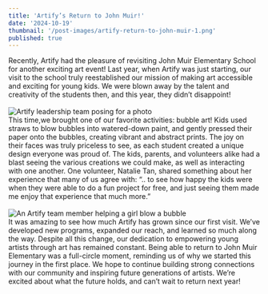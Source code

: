 ```yaml
---
title: 'Artify’s Return to John Muir!'
date: '2024-10-19'
thumbnail: '/post-images/artify-return-to-john-muir-1.png'
published: true
---
```


Recently, Artify had the pleasure of revisiting John Muir Elementary School for another exciting art event! Last year, when Artify was just starting, our visit to the school truly reestablished our mission of making art accessible and exciting for young kids. We were blown away by the talent and creativity of the students then, and this year, they didn’t disappoint!<br /><br />
![Artify leadership team posing for a photo]({thumbnail})<br />
This time,we brought one of our favorite activities: bubble art! Kids used straws to blow bubbles into watered-down paint, and gently pressed their paper onto the bubbles, creating vibrant and abstract prints. The joy on their faces was truly priceless to see, as each student created a unique design everyone was proud of. The kids, parents, and volunteers alike had a blast seeing the various creations we could make, as well as interacting with one another. One volunteer, Natalie Tan, shared something about her experience that many of us agree with: “.. to see how happy the kids were when they were able to do a fun project for free, and just seeing them made me enjoy that experience that much more.”<br /><br />
![An Artify team member helping a girl blow a bubble](/post-images/artify-return-to-john-muir-2.png)<br />
It was amazing to see how much Artify has grown since our first visit. We’ve developed new programs, expanded our reach, and learned so much along the way. Despite all this change, our dedication to empowering young artists through art has remained constant. Being able to return to John Muir Elementary was a full-circle moment, reminding us of why we started this journey in the first place. We hope to continue building strong connections with our community and inspiring future generations of artists. We’re excited about what the future holds, and can’t wait to return next year!

